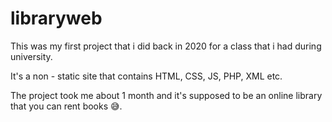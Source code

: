 # libraryweb

This was my first project that i did back in 2020 for a class that i had during university.

It's a non - static site that contains HTML, CSS, JS, PHP, XML etc.

The project took me about 1 month and it's supposed to be an online library that you can rent books 😅.
